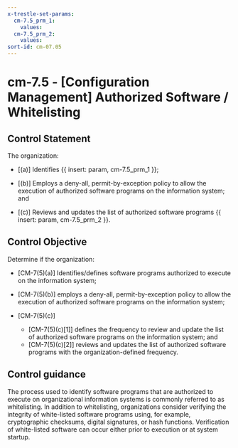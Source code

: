 ```yaml
---
x-trestle-set-params:
  cm-7.5_prm_1:
    values:
  cm-7.5_prm_2:
    values:
sort-id: cm-07.05
---
```


# cm-7.5 - \[Configuration Management\] Authorized Software / Whitelisting

## Control Statement

The organization:

- \[(a)\] Identifies {{ insert: param, cm-7.5_prm_1 }};

- \[(b)\] Employs a deny-all, permit-by-exception policy to allow the execution of authorized software programs on the information system; and

- \[(c)\] Reviews and updates the list of authorized software programs {{ insert: param, cm-7.5_prm_2 }}.

## Control Objective

Determine if the organization:

- \[CM-7(5)(a)\] Identifies/defines software programs authorized to execute on the information system;

- \[CM-7(5)(b)\] employs a deny-all, permit-by-exception policy to allow the execution of authorized software programs on the information system;

- \[CM-7(5)(c)\]

  - \[CM-7(5)(c)[1]\] defines the frequency to review and update the list of authorized software programs on the information system; and
  - \[CM-7(5)(c)[2]\] reviews and updates the list of authorized software programs with the organization-defined frequency.

## Control guidance

The process used to identify software programs that are authorized to execute on organizational information systems is commonly referred to as whitelisting. In addition to whitelisting, organizations consider verifying the integrity of white-listed software programs using, for example, cryptographic checksums, digital signatures, or hash functions. Verification of white-listed software can occur either prior to execution or at system startup.
